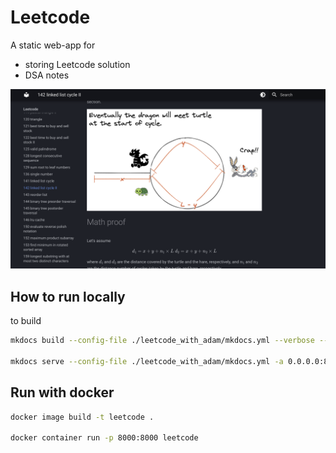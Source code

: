 # Leetcode 

A static web-app for 

- storing Leetcode solution
- DSA notes

![](./assets/demo.png)


## How to run locally

to build

```bash
mkdocs build --config-file ./leetcode_with_adam/mkdocs.yml --verbose --strict -d public 

mkdocs serve --config-file ./leetcode_with_adam/mkdocs.yml -a 0.0.0.0:8001
```

## Run with docker

```bash
docker image build -t leetcode .

docker container run -p 8000:8000 leetcode 
```